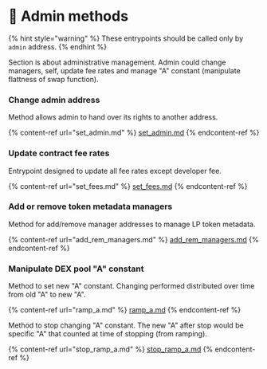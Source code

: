# 🛑 Admin methods

{% hint style="warning" %}
These entrypoints should be called only by `admin` address.
{% endhint %}

Section is about administrative management. Admin could change managers, self, update fee rates and manage "A" constant (manipulate flattness of swap function).

### Change admin address

Method allows admin to hand over its rights to another address.

{% content-ref url="set_admin.md" %}
[set\_admin.md](set\_admin.md)
{% endcontent-ref %}

### Update contract fee rates

Entrypoint designed to update all fee rates except developer fee.

{% content-ref url="set_fees.md" %}
[set\_fees.md](set\_fees.md)
{% endcontent-ref %}

### Add or remove token metadata managers

Method for add/remove manager addresses to manage LP token metadata.

{% content-ref url="add_rem_managers.md" %}
[add\_rem\_managers.md](add\_rem\_managers.md)
{% endcontent-ref %}

### Manipulate DEX pool "A" constant

Method to set new "A" constant. Changing performed distributed over time from old "A" to new "A".

{% content-ref url="ramp_a.md" %}
[ramp\_a.md](ramp\_a.md)
{% endcontent-ref %}

Method to stop changing "A" constant. The new "A" after stop would be specific "A" that counted at time of stopping (from ramping).

{% content-ref url="stop_ramp_a.md" %}
[stop\_ramp\_a.md](stop\_ramp\_a.md)
{% endcontent-ref %}
